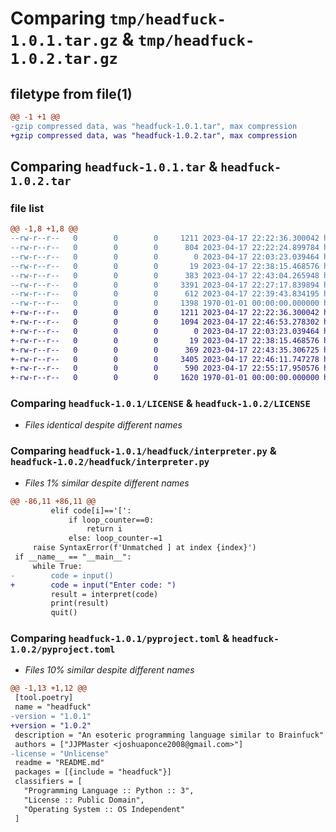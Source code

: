 # Comparing `tmp/headfuck-1.0.1.tar.gz` & `tmp/headfuck-1.0.2.tar.gz`

## filetype from file(1)

```diff
@@ -1 +1 @@
-gzip compressed data, was "headfuck-1.0.1.tar", max compression
+gzip compressed data, was "headfuck-1.0.2.tar", max compression
```

## Comparing `headfuck-1.0.1.tar` & `headfuck-1.0.2.tar`

### file list

```diff
@@ -1,8 +1,8 @@
--rw-r--r--   0        0        0     1211 2023-04-17 22:22:36.300042 headfuck-1.0.1/LICENSE
--rw-r--r--   0        0        0      804 2023-04-17 22:22:24.899784 headfuck-1.0.1/README.md
--rw-r--r--   0        0        0        0 2023-04-17 22:03:23.039464 headfuck-1.0.1/headfuck/__init__.py
--rw-r--r--   0        0        0       19 2023-04-17 22:38:15.468576 headfuck-1.0.1/headfuck/file.bf
--rw-r--r--   0        0        0      383 2023-04-17 22:43:04.265948 headfuck-1.0.1/headfuck/hff.py
--rw-r--r--   0        0        0     3391 2023-04-17 22:27:17.839894 headfuck-1.0.1/headfuck/interpreter.py
--rw-r--r--   0        0        0      612 2023-04-17 22:39:43.834195 headfuck-1.0.1/pyproject.toml
--rw-r--r--   0        0        0     1398 1970-01-01 00:00:00.000000 headfuck-1.0.1/PKG-INFO
+-rw-r--r--   0        0        0     1211 2023-04-17 22:22:36.300042 headfuck-1.0.2/LICENSE
+-rw-r--r--   0        0        0     1094 2023-04-17 22:46:53.278302 headfuck-1.0.2/README.md
+-rw-r--r--   0        0        0        0 2023-04-17 22:03:23.039464 headfuck-1.0.2/headfuck/__init__.py
+-rw-r--r--   0        0        0       19 2023-04-17 22:38:15.468576 headfuck-1.0.2/headfuck/file.bf
+-rw-r--r--   0        0        0      369 2023-04-17 22:43:35.306725 headfuck-1.0.2/headfuck/hff.py
+-rw-r--r--   0        0        0     3405 2023-04-17 22:46:11.747278 headfuck-1.0.2/headfuck/interpreter.py
+-rw-r--r--   0        0        0      590 2023-04-17 22:55:17.950576 headfuck-1.0.2/pyproject.toml
+-rw-r--r--   0        0        0     1620 1970-01-01 00:00:00.000000 headfuck-1.0.2/PKG-INFO
```

### Comparing `headfuck-1.0.1/LICENSE` & `headfuck-1.0.2/LICENSE`

 * *Files identical despite different names*

### Comparing `headfuck-1.0.1/headfuck/interpreter.py` & `headfuck-1.0.2/headfuck/interpreter.py`

 * *Files 1% similar despite different names*

```diff
@@ -86,11 +86,11 @@
         elif code[i]=='[':
             if loop_counter==0:
                 return i
             else: loop_counter-=1
     raise SyntaxError(f'Unmatched ] at index {index}')
 if __name__ == "__main__":
     while True:
-        code = input()
+        code = input("Enter code: ")
         result = interpret(code)
         print(result)
         quit()
```

### Comparing `headfuck-1.0.1/pyproject.toml` & `headfuck-1.0.2/pyproject.toml`

 * *Files 10% similar despite different names*

```diff
@@ -1,13 +1,12 @@
 [tool.poetry]
 name = "headfuck"
-version = "1.0.1"
+version = "1.0.2"
 description = "An esoteric programming language similar to Brainfuck"
 authors = ["JJPMaster <joshuaponce2008@gmail.com>"]
-license = "Unlicense"
 readme = "README.md"
 packages = [{include = "headfuck"}]
 classifiers = [
   "Programming Language :: Python :: 3",
   "License :: Public Domain",
   "Operating System :: OS Independent"
 ]
```

